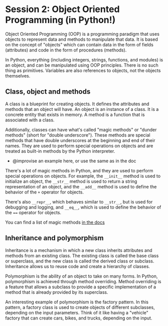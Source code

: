 # Session 2: Object Oriented Programming (in Python!)

Object Oriented Programming (OOP) is a programming paradigm that uses objects to represent data and methods to manipulate that data. It is based on the concept of "objects" which can contain data in the form of fields (attributes) and code in the form of procedures (methods).

In Python, everything (including integers, strings, functions, and modules) is an object, and can be manipulated using OOP principles. There is no such thing as primitives. Variables are also references to objects, not the objects themselves.

## Class, object and methods

A class is a blueprint for creating objects. It defines the attributes and methods that an object will have. An object is an instance of a class. It is a concrete entity that exists in memory. A method is a function that is associated with a class.

Additionally, classes can have what's called "magic methods" or "dunder methods" (short for "double underscore"). These methods are special methods that have double underscores at the beginning and end of their names. They are used to perform special operations on objects and are treated as built-in methods by the Python interpreter.

- @improvise an example here, or use the same as in the doc

There's a lot of magic methods in Python, and they are used to perform special operations on objects. For example, the `__init__` method is used to initialize an object, the `__str__` method is used to return a string representation of an object, and the `__add__` method is used to define the behavior of the `+` operator for objects.

There's also `__repr__`, which behaves similar to `__str__`, but is used for debugging and logging, and `__eq__`, which is used to define the behavior of the `==` operator for objects.

You can find a list of magic methods [in the docs](https://docs.python.org/3/reference/datamodel.html#special-method-names)

## Inheritance and polymorphism

Inheritance is a mechanism in which a new class inherits attributes and methods from an existing class. The existing class is called the base class or superclass, and the new class is called the derived class or subclass. Inheritance allows us to reuse code and create a hierarchy of classes.

Polymorphism is the ability of an object to take on many forms. In Python, polymorphism is achieved through method overriding. Method overriding is a feature that allows a subclass to provide a specific implementation of a method that is already provided by its superclass.

An interesting example of polymorphism is the factory pattern. In this pattern, a factory class is used to create objects of different subclasses, depending on the input parameters. Think of it like having a "vehicle" factory that can create cars, bikes, and trucks, depending on the input.
